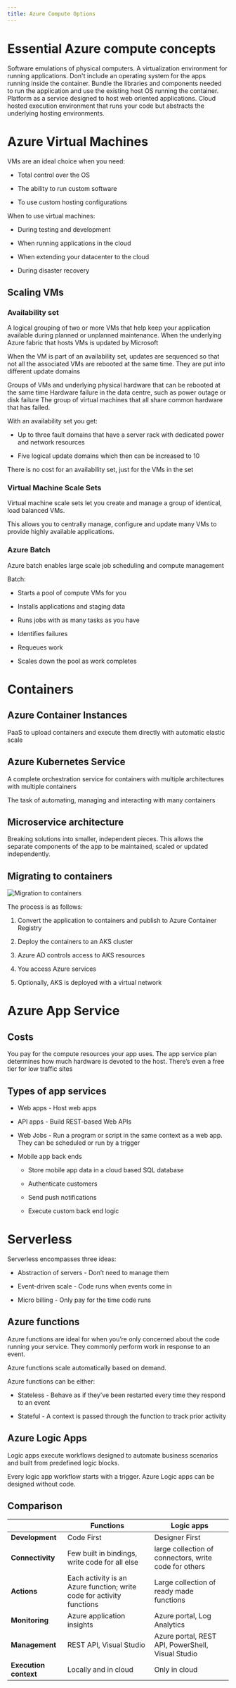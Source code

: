 ```yaml
---
title: Azure Compute Options
---
```


# Essential Azure compute concepts

<Definition name="Virtual Machines">
Software emulations of physical computers.
</Definition>

<Definition name="Containers">
A virtualization environment for running applications. Don't include an operating system for the apps running inside the container. Bundle the libraries and components needed to run the application and use the existing host OS running the container.
</Definition>

<Definition name="Azure App Service">
Platform as a service designed to host web oriented applications.
</Definition>

<Definition name="Serverless Computing">
Cloud hosted execution environment that runs your code but abstracts the underlying hosting environments.
</Definition>

# Azure Virtual Machines

VMs are an ideal choice when you need:

-   Total control over the OS

-   The ability to run custom software

-   To use custom hosting configurations

When to use virtual machines:

-   During testing and development

-   When running applications in the cloud

-   When extending your datacenter to the cloud

-   During disaster recovery

## Scaling VMs

### Availability set

<Definition name="Availability Set">
A logical grouping of two or more VMs that help keep your application available during planned or unplanned maintenance.
</Definition>

<Definition name="Planned Maintenance Event">
When the underlying Azure fabric that hosts VMs is updated by Microsoft
</Definition>

When the VM is part of an availability set, updates are sequenced so
that not all the associated VMs are rebooted at the same time. They are
put into different update domains

<Definition name="Update Domains">
Groups of VMs and underlying physical hardware that can be rebooted at the same time
</Definition>

<Definition name="Unplanned Maintenance">
Hardware failure in the data centre, such as power outage or disk failure
</Definition>

<Definition name="Fault domain">
The group of virtual machines that all share common hardware that has failed.
</Definition>

With an availability set you get:

-   Up to three fault domains that have a server rack with dedicated
    power and network resources

-   Five logical update domains which then can be increased to 10

There is no cost for an availability set, just for the VMs in the set

### Virtual Machine Scale Sets

Virtual machine scale sets let you create and manage a group of
identical, load balanced VMs.

This allows you to centrally manage, configure and update many VMs to
provide highly available applications.

### Azure Batch

Azure batch enables large scale job scheduling and compute management

Batch:

-   Starts a pool of compute VMs for you

-   Installs applications and staging data

-   Runs jobs with as many tasks as you have

-   Identifies failures

-   Requeues work

-   Scales down the pool as work completes

# Containers

## Azure Container Instances

PaaS to upload containers and execute them directly with automatic
elastic scale

## Azure Kubernetes Service

A complete orchestration service for containers with multiple
architectures with multiple containers

<Definition name="Orchestration">
The task of automating, managing and interacting with many containers
</Definition>

## Microservice architecture

Breaking solutions into smaller, independent pieces. This allows the
separate components of the app to be maintained, scaled or updated
independently.

## Migrating to containers

![Migration to containers](/img/Certifications/AZ900/Compute/4-kub-migration.png)

The process is as follows:

1.  Convert the application to containers and publish to Azure Container
    Registry

2.  Deploy the containers to an AKS cluster

3.  Azure AD controls access to AKS resources

4.  You access Azure services

5.  Optionally, AKS is deployed with a virtual network

# Azure App Service

## Costs

You pay for the compute resources your app uses. The app service plan
determines how much hardware is devoted to the host. There’s even a free
tier for low traffic sites

## Types of app services

-   Web apps - Host web apps

-   API apps - Build REST-based Web APIs

-   Web Jobs - Run a program or script in the same context as a web app.
    They can be scheduled or run by a trigger

-   Mobile app back ends

    -   Store mobile app data in a cloud based SQL database

    -   Authenticate customers

    -   Send push notifications

    -   Execute custom back end logic

# Serverless

Serverless encompasses three ideas:

-   Abstraction of servers - Don’t need to manage them

-   Event-driven scale - Code runs when events come in

-   Micro billing - Only pay for the time code runs

## Azure functions

Azure functions are ideal for when you’re only concerned about the code
running your service. They commonly perform work in response to an
event.

Azure functions scale automatically based on demand.

Azure functions can be either:

-   Stateless - Behave as if they’ve been restarted every time they
    respond to an event

-   Stateful - A context is passed through the function to track prior
    activity

## Azure Logic Apps

Logic apps execute workflows designed to automate business scenarios and
built from predefined logic blocks.

Every logic app workflow starts with a trigger. Azure Logic apps can be
designed without code.

## Comparison

|                       | Functions                                                             | Logic apps                                            |
| --------------------- | --------------------------------------------------------------------- | ----------------------------------------------------- |
| **Development**       | Code First                                                            | Designer First                                        |
| **Connectivity**      | Few built in bindings, write code for all else                        | large collection of connectors, write code for others |
| **Actions**           | Each activity is an Azure function; write code for activity functions | Large collection of ready made functions              |
| **Monitoring**        | Azure application insights                                            | Azure portal, Log Analytics                           |
| **Management**        | REST API, Visual Studio                                               | Azure portal, REST API, PowerShell, Visual Studio     |
| **Execution context** | Locally and in cloud                                                  | Only in cloud                                         |

